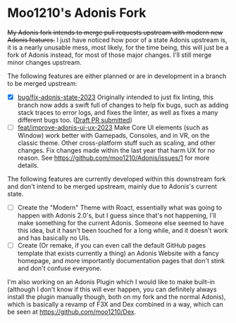 # Moo1210's Adonis Fork
~~My Adonis fork intends to merge pull requests upstream with modern new Adonis features.~~
I just have noticed how poor of a state Adonis upstream is, it is a nearly unusable mess, most likely, for the time being, this will just be a fork of Adonis instead, for most of those major changes. I'll still merge minor changes upstream.

The following features are either planned or are in development in a branch to be merged upstream: 

- [x] [bug/fix-adonis-state-2023](https://github.com/moo1210/Adonis/tree/bug/fix-adonis-state-2023) Originally intended to just fix linting, this branch now adds a swift full of changes to help fix bugs, such as adding stack traces to error logs, and fixes the linter, as well as fixes a many different bugs too. ([Draft PR submitted](https://github.com/Epix-Incorporated/Adonis/pull/1216))
- [ ] [feat/improve-adonis-ui-ux-2023](https://github.com/moo1210/Adonis/tree/feat/improve-adonis-ui-ux-2023) Make Core UI elements (such as Window) work better with Gamepads, Consoles, and in VR, on the classic theme. Other cross-platform stuff such as scaling, and other changes. Fix changes made within the last year that harm UX for no reason. See https://github.com/moo1210/Adonis/issues/1 for more details.

The following features are currently developed within this downstream fork and don't intend to be merged upstream, mainly due to Adonis's current state.
- [ ] Create the "Modern" Theme with Roact, essentially what was going to happen with Adonis 2.0's, but I guess since that's not happening, I'll make something for the current Adonis. Someone else seemed to have this idea, but it hasn't been touched for a long while, and it doesn't work and has basically no UIs.
- [ ] Create (Or remake, if you can even call the default GitHub pages template that exists currently a thing) an Adonis Website with a fancy homepage, and more importantly documentation pages that don't stink and don't confuse everyone.

I'm also working on an Adonis Plugin which I would like to make built-in (although I don't know if this will ever happen, you can definitely always install the plugin manually though, both on my fork and the normal Adonis), which is basically a revamp of F3X and Dex combined in a way, which can be seen at https://github.com/moo1210/Dex.
